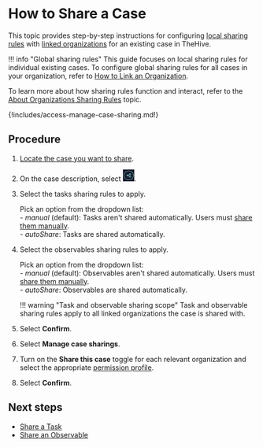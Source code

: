 # How to Share a Case

This topic provides step-by-step instructions for configuring [local sharing rules](../../../administration/organizations/about-organizations-sharing-rules.md#local-sharing-rules) with [linked organizations](../../../administration/organizations/link-an-organization.md) for an existing case in TheHive.

!!! info "Global sharing rules"
    This guide focuses on local sharing rules for individual existing cases. To configure global sharing rules for all cases in your organization, refer to [How to Link an Organization](../../../administration/organizations/link-an-organization.md).

To learn more about how sharing rules function and interact, refer to the [About Organizations Sharing Rules](../../../administration/organizations/about-organizations-sharing-rules.md) topic.

{!includes/access-manage-case-sharing.md!}

## Procedure

1. [Locate the case you want to share](../../analyst-corner/cases/search-for-cases/find-a-case.md).

2. On the case description, select ![Sharing button](../../../images/user-guides/analyst-corner/cases/sharing-button.png).

3. Select the tasks sharing rules to apply.

    Pick an option from the dropdown list:  
            - *manual* (default): Tasks aren't shared automatically. Users must [share them manually](../tasks/share-a-task.md).  
            - *autoShare*: Tasks are shared automatically.

4. Select the observables sharing rules to apply.

    Pick an option from the dropdown list:  
            - *manual* (default): Observables aren't shared automatically. Users must [share them manually](../cases/share-an-observable.md).  
            - *autoShare*: Observables are shared automatically.

    !!! warning "Task and observable sharing scope"
        Task and observable sharing rules apply to all linked organizations the case is shared with.

5. Select **Confirm**.

6. Select **Manage case sharings**.

7. Turn on the **Share this case** toggle for each relevant organization and select the appropriate [permission profile](../../../administration/profiles.md).

8. Select **Confirm**.

## Next steps

* [Share a Task](../tasks/share-a-task.md)
* [Share an Observable](share-an-observable.md)
